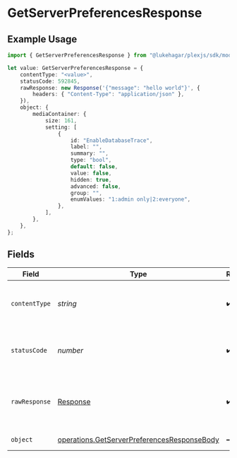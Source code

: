 # GetServerPreferencesResponse

## Example Usage

```typescript
import { GetServerPreferencesResponse } from "@lukehagar/plexjs/sdk/models/operations";

let value: GetServerPreferencesResponse = {
    contentType: "<value>",
    statusCode: 592845,
    rawResponse: new Response('{"message": "hello world"}', {
        headers: { "Content-Type": "application/json" },
    }),
    object: {
        mediaContainer: {
            size: 161,
            setting: [
                {
                    id: "EnableDatabaseTrace",
                    label: "",
                    summary: "",
                    type: "bool",
                    default: false,
                    value: false,
                    hidden: true,
                    advanced: false,
                    group: "",
                    enumValues: "1:admin only|2:everyone",
                },
            ],
        },
    },
};
```

## Fields

| Field                                                                                                             | Type                                                                                                              | Required                                                                                                          | Description                                                                                                       |
| ----------------------------------------------------------------------------------------------------------------- | ----------------------------------------------------------------------------------------------------------------- | ----------------------------------------------------------------------------------------------------------------- | ----------------------------------------------------------------------------------------------------------------- |
| `contentType`                                                                                                     | *string*                                                                                                          | :heavy_check_mark:                                                                                                | HTTP response content type for this operation                                                                     |
| `statusCode`                                                                                                      | *number*                                                                                                          | :heavy_check_mark:                                                                                                | HTTP response status code for this operation                                                                      |
| `rawResponse`                                                                                                     | [Response](https://developer.mozilla.org/en-US/docs/Web/API/Response)                                             | :heavy_check_mark:                                                                                                | Raw HTTP response; suitable for custom response parsing                                                           |
| `object`                                                                                                          | [operations.GetServerPreferencesResponseBody](../../../sdk/models/operations/getserverpreferencesresponsebody.md) | :heavy_minus_sign:                                                                                                | Server Preferences                                                                                                |